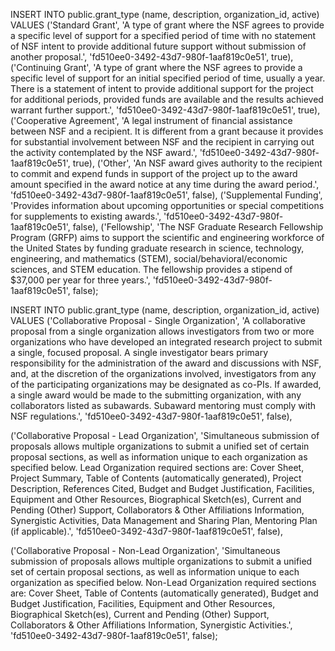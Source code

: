 INSERT INTO public.grant_type (name, description, organization_id, active) VALUES
('Standard Grant', 'A type of grant where the NSF agrees to provide a specific level of support for a specified period of time with no statement of NSF intent to provide additional future support without submission of another proposal.', 'fd510ee0-3492-43d7-980f-1aaf819c0e51', true),
('Continuing Grant', 'A type of grant where the NSF agrees to provide a specific level of support for an initial specified period of time, usually a year. There is a statement of intent to provide additional support for the project for additional periods, provided funds are available and the results achieved warrant further support.', 'fd510ee0-3492-43d7-980f-1aaf819c0e51', true),
('Cooperative Agreement', 'A legal instrument of financial assistance between NSF and a recipient. It is different from a grant because it provides for substantial involvement between NSF and the recipient in carrying out the activity contemplated by the NSF award.', 'fd510ee0-3492-43d7-980f-1aaf819c0e51', true),
('Other', 'An NSF award gives authority to the recipient to commit and expend funds in support of the project up to the award amount specified in the award notice at any time during the award period.', 'fd510ee0-3492-43d7-980f-1aaf819c0e51', false),
('Supplemental Funding', 'Provides information about upcoming opportunities or special competitions for supplements to existing awards.', 'fd510ee0-3492-43d7-980f-1aaf819c0e51', false),
('Fellowship', 'The NSF Graduate Research Fellowship Program (GRFP) aims to support the scientific and engineering workforce of the United States by funding graduate research in science, technology, engineering, and mathematics (STEM), social/behavioral/economic sciences, and STEM education. The fellowship provides a stipend of $37,000 per year for three years.', 'fd510ee0-3492-43d7-980f-1aaf819c0e51', false);

INSERT INTO public.grant_type (name, description, organization_id, active) VALUES
('Collaborative Proposal - Single Organization', 'A collaborative proposal from a single organization allows investigators from two or more organizations who have developed an integrated research project to submit a single, focused proposal. A single investigator bears primary responsibility for the administration of the award and discussions with NSF, and, at the discretion of the organizations involved, investigators from any of the participating organizations may be designated as co-PIs. If awarded, a single award would be made to the submitting organization, with any collaborators listed as subawards. Subaward mentoring must comply with NSF regulations.', 'fd510ee0-3492-43d7-980f-1aaf819c0e51', false),

('Collaborative Proposal - Lead Organization', 'Simultaneous submission of proposals allows multiple organizations to submit a unified set of certain proposal sections, as well as information unique to each organization as specified below. Lead Organization required sections are: Cover Sheet, Project Summary, Table of Contents (automatically generated), Project Description, References Cited, Budget and Budget Justification, Facilities, Equipment and Other Resources, Biographical Sketch(es), Current and Pending (Other) Support, Collaborators & Other Affiliations Information, Synergistic Activities, Data Management and Sharing Plan, Mentoring Plan (if applicable).', 'fd510ee0-3492-43d7-980f-1aaf819c0e51', false),

('Collaborative Proposal - Non-Lead Organization', 'Simultaneous submission of proposals allows multiple organizations to submit a unified set of certain proposal sections, as well as information unique to each organization as specified below. Non-Lead Organization required sections are: Cover Sheet, Table of Contents (automatically generated), Budget and Budget Justification, Facilities, Equipment and Other Resources, Biographical Sketch(es), Current and Pending (Other) Support, Collaborators & Other Affiliations Information, Synergistic Activities.', 'fd510ee0-3492-43d7-980f-1aaf819c0e51', false);